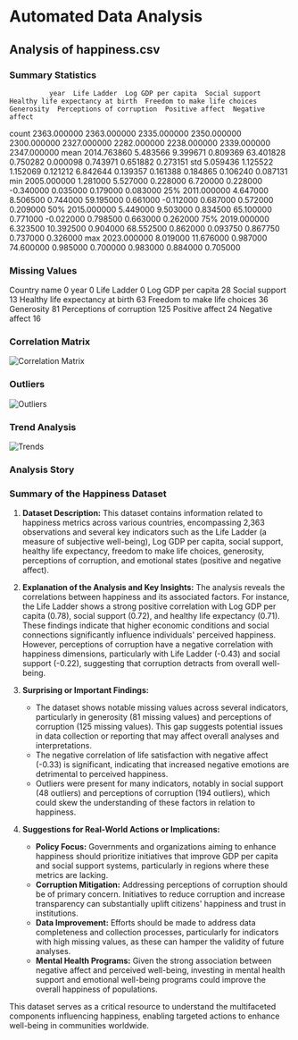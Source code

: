 # Automated Data Analysis
## Analysis of happiness.csv
### Summary Statistics
              year  Life Ladder  Log GDP per capita  Social support  Healthy life expectancy at birth  Freedom to make life choices   Generosity  Perceptions of corruption  Positive affect  Negative affect
count  2363.000000  2363.000000         2335.000000     2350.000000                       2300.000000                   2327.000000  2282.000000                2238.000000      2339.000000      2347.000000
mean   2014.763860     5.483566            9.399671        0.809369                         63.401828                      0.750282     0.000098                   0.743971         0.651882         0.273151
std       5.059436     1.125522            1.152069        0.121212                          6.842644                      0.139357     0.161388                   0.184865         0.106240         0.087131
min    2005.000000     1.281000            5.527000        0.228000                          6.720000                      0.228000    -0.340000                   0.035000         0.179000         0.083000
25%    2011.000000     4.647000            8.506500        0.744000                         59.195000                      0.661000    -0.112000                   0.687000         0.572000         0.209000
50%    2015.000000     5.449000            9.503000        0.834500                         65.100000                      0.771000    -0.022000                   0.798500         0.663000         0.262000
75%    2019.000000     6.323500           10.392500        0.904000                         68.552500                      0.862000     0.093750                   0.867750         0.737000         0.326000
max    2023.000000     8.019000           11.676000        0.987000                         74.600000                      0.985000     0.700000                   0.983000         0.884000         0.705000
### Missing Values
Country name                          0
year                                  0
Life Ladder                           0
Log GDP per capita                   28
Social support                       13
Healthy life expectancy at birth     63
Freedom to make life choices         36
Generosity                           81
Perceptions of corruption           125
Positive affect                      24
Negative affect                      16
### Correlation Matrix
![Correlation Matrix](correlation_matrix.png)
### Outliers
![Outliers](outliers.png)
### Trend Analysis
![Trends](trends.png)
### Analysis Story
### Summary of the Happiness Dataset

1. **Dataset Description:**
   This dataset contains information related to happiness metrics across various countries, encompassing 2,363 observations and several key indicators such as the Life Ladder (a measure of subjective well-being), Log GDP per capita, social support, healthy life expectancy, freedom to make life choices, generosity, perceptions of corruption, and emotional states (positive and negative affect).

2. **Explanation of the Analysis and Key Insights:**
   The analysis reveals the correlations between happiness and its associated factors. For instance, the Life Ladder shows a strong positive correlation with Log GDP per capita (0.78), social support (0.72), and healthy life expectancy (0.71). These findings indicate that higher economic conditions and social connections significantly influence individuals' perceived happiness. However, perceptions of corruption have a negative correlation with happiness dimensions, particularly with Life Ladder (-0.43) and social support (-0.22), suggesting that corruption detracts from overall well-being.

3. **Surprising or Important Findings:**
   - The dataset shows notable missing values across several indicators, particularly in generosity (81 missing values) and perceptions of corruption (125 missing values). This gap suggests potential issues in data collection or reporting that may affect overall analyses and interpretations.
   - The negative correlation of life satisfaction with negative affect (-0.33) is significant, indicating that increased negative emotions are detrimental to perceived happiness.
   - Outliers were present for many indicators, notably in social support (48 outliers) and perceptions of corruption (194 outliers), which could skew the understanding of these factors in relation to happiness.

4. **Suggestions for Real-World Actions or Implications:**
   - **Policy Focus:** Governments and organizations aiming to enhance happiness should prioritize initiatives that improve GDP per capita and social support systems, particularly in regions where these metrics are lacking.
   - **Corruption Mitigation:** Addressing perceptions of corruption should be of primary concern. Initiatives to reduce corruption and increase transparency can substantially uplift citizens' happiness and trust in institutions.
   - **Data Improvement:** Efforts should be made to address data completeness and collection processes, particularly for indicators with high missing values, as these can hamper the validity of future analyses.
   - **Mental Health Programs:** Given the strong association between negative affect and perceived well-being, investing in mental health support and emotional well-being programs could improve the overall happiness of populations. 

This dataset serves as a critical resource to understand the multifaceted components influencing happiness, enabling targeted actions to enhance well-being in communities worldwide.

